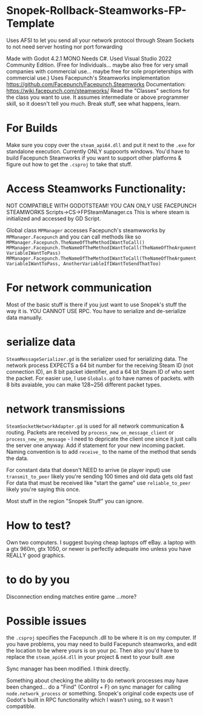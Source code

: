 # Snopek-Rollback-Steamworks-FP-Template
Uses AFSI to let you send all your network protocol through Steam Sockets to not need server hosting nor port forwarding

Made with Godot 4.2.1 MONO
Needs C#. Used Visual Studio 2022 Community Edition. (Free for Individuals... maybe also free for very small companies with commercial use... maybe free for sole proprieterships with commercial use.)
Uses Facepunch's Steamworks implementation 
https://github.com/Facepunch/Facepunch.Steamworks
Documentation:
https://wiki.facepunch.com/steamworks/
Read the "Classes" sections for the class you want to use. It assumes intermediate or above programmer skill, so it doesn't tell you much. Break stuff, see what happens, learn. 

# For Builds
Make sure you copy over the `steam_api64.dll` and put it next to the `.exe` for standalone execution.
Currently ONLY suppoorts windows. You'd have to build Facepunch Steamworks if you want to support other platforms & figure out how to get the `.csproj` to take that stuff.

# Access Steamworks Functionality:
NOT COMPATIBLE WITH GODOTSTEAM! YOU CAN ONLY USE FACEPUNCH STEAMWORKS
Scripts->CS->FPSteamManager.cs
This is where steam is initialized and accessed by GD Script.

Global class `MPManager` accesses Facepunch's steamwworks by `MPManager.Facepunch` and you can call methods like so
`MPManager.Facepunch.TheNameOfTheMethodIWantToCall()`
`MPManager.Facepunch.TheNameOfTheMethodIWantToCall(TheNameOfTheArgumentVariableIWantToPass)`
`MPManager.Facepunch.TheNameOfTheMethodIWantToCall(TheNameOfTheArgumentVariableIWantToPass, AnotherVariableIfIWantToSendThatToo)`


# For network communication
Most of the basic stuff is there if you just want to use Snopek's stuff the way it is.
YOU CANNOT USE RPC. 
You have to serialize and de-serialize data manually. 
# serialize data
`SteamMessageSerializer.gd` is the serializer used for serializing data. The network process EXPECTS a 64 bit number for the receiving Steam ID (not connection ID), an 8 bit packet identifier, and a 64 bit Steam ID of who sent the packet.
For easier use, I use `Globals.gd` to have names of packets. with 8 bits avaiable, you can make 128~256 different packet types. 

# network transmissions
`SteamSocketNetworkAdapter.gd` is used for all network communication & routing. 
Packets are received by `process_new_on_message_client` or `process_new_on_message` - I need to depricate the client one since it just calls the server one anyway.
Add if statement for your new incoming packet. 
Naming convention is to add `receive_` to the name of the method that sends the data. 

For constant data that doesn't NEED to arrive (ie player input) use `transmit_to_peer` likely you're sending 100 times and old data gets old fast
For data that must be received like "start the game" use `reliable_to_peer` likely you're saying this once.

Most stuff in the region "Snopek Stuff" you can ignore.

# How to test?
Own two computers. I suggest buying cheap laptops off eBay. a laptop with a gtx 960m, gtx 1050, or newer is perfectly adequate imo unless you have REALLY good graphics.

# to do by you
Disconnection
ending matches
entire game
...more?

# Possible issues
the `.csproj` specifies the Facepunch .dll to be where it is on my computer. If you have problems, you may need to build Facepunch steamworks, and edit the location to be where yours is on your pc. 
Then also you'd have to replace the `steam_api64.dll` in your project & next to your built .exe

Sync manager has been modified. I think directly.

Something about checking the ability to do network processes may have been changed... do a "Find" (Control + F) on sync manager for calling `node.network_process` or something.
Snopek's original code expects use of Godot's built in RPC functionality which I wasn't using, so it wasn't compatible. 

